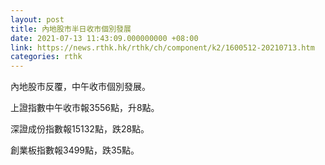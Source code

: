 ```yaml
---
layout: post
title: 內地股市半日收市個別發展
date: 2021-07-13 11:43:09.000000000 +08:00
link: https://news.rthk.hk/rthk/ch/component/k2/1600512-20210713.htm
categories: rthk
---
```


內地股市反覆，中午收市個別發展。

上證指數中午收市報3556點，升8點。

深證成份指數報15132點，跌28點。

創業板指數報3499點，跌35點。
